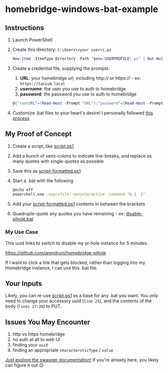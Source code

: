 # homebridge-windows-bat-example

## Instructions

1. Launch PowerShell
1. Create this directory: `C:\Users\<your user>\.ps`

   ```powershell
   New-Item -ItemType Directory -Path "$env:USERPROFILE\.ps" | Out-Null
   ```

1. Create a credential file, supplying the prompts:
   1. **URL**:  your homebridge url, including http:// or https:// - ex: `https://tanium.local`
   1. **username**:  the user you use to auth to homebridge
   1. **password**:  the password you use to auth to homebridge

    ```powershell
    @{"rootURL"=(Read-Host -Prompt "URL");"password"=(Read-Host -Prompt "Password" -AsSecureString);"username"=(Read-Host -Prompt "Username" -AsSecureString)} | Export-Clixml "$env:USERPROFILE\.ps\homebridge.cred" -Force
    ```

1. Customize .bat files to your heart's desire!  I personally followed [this process](#my-proof-of-concept)

## My Proof of Concept

1. Create a script, like [script.ps1](script.ps1)
1. Add a bunch of semi-colons to indicate line-breaks, and replace as many quotes with single-quotes as possible
1. Save this as [script-formatted.ps1](script-formatted.ps1)
1. Start a .bat with the following

   ```bash
   @echo off
   powershell.exe -noprofile -noninteractive -command "& {  }"
   ```

1. Add your [script-formatted.ps1](script-formatted.ps1) contents in between the brackets
1. Quadruple-quote any quotes you have remaining - ex: [disable-pihole.bat](disable-pihole.bat)

### My Use Case

This uuid links to switch to disable my pi-hole instance for 5 minutes.

https://github.com/arendruni/homebridge-pihole

If I want to click a link that gets blocked, rather than logging into my Homebridge instance, I can use this .bat file.

## Your Inputs

Likely, you can re-use [script.ps1](script.ps1) as a base for any .bat you want.  You *only* need to change your accessory uuid (`line 25`), and the contents of the body (`lines 27:28`) to PUT.

## Issues You May Encounter

1. http vs https homebridge
1. no auth at all to web UI
1. finding your `uuid`
1. finding an appropriate `charactersticType` / `value`

[Just explore the swagger documentation!](https://github.com/oznu/homebridge-config-ui-x/wiki/API-Reference) If you're already here, you likely can figure it out :wink:
